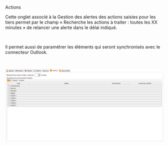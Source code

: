 







Actions




Cette onglet associé à la Gestion des alertes des actions saisies pour les tiers permet par le champ « Recherche les actions à traiter : toutes les XX minutes » de relancer une alerte dans le délai indiqué.


 


Il permet aussi de paramétrer les éléments qui seront synchronisés avec le connecteur Outlook.


 


![](OngletActions.png)



